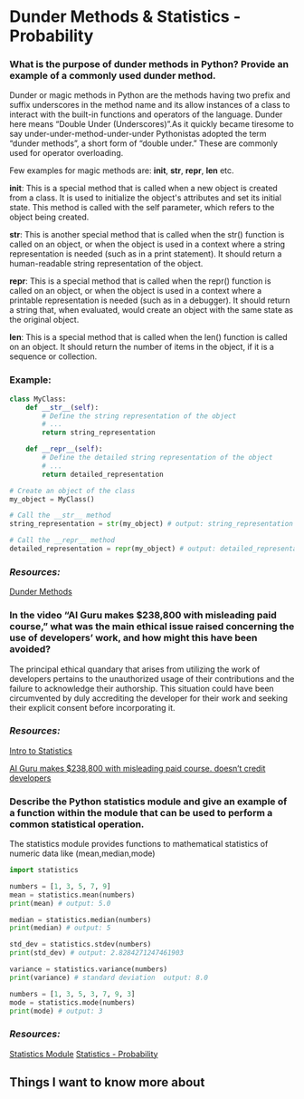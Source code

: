 # Dunder Methods & Statistics - Probability

### What is the purpose of dunder methods in Python? Provide an example of a commonly used dunder method.
Dunder or magic methods in Python are the methods having two prefix and suffix underscores in the method name and its allow instances of a class to interact with the built-in functions and operators of the language. Dunder here means “Double Under (Underscores)”.As it quickly became tiresome to say under-under-method-under-under Pythonistas adopted the term “dunder methods”, a short form of “double under.”
These are commonly used for operator overloading. 

Few examples for magic methods are:
__init__, __str__, __repr__, __len__ etc.

__init__: This is a special method that is called when a new object is created from a class. It is used to initialize the object's attributes and set its initial state. This method is called with the self parameter, which refers to the object being created.

__str__: This is another special method that is called when the str() function is called on an object, or when the object is used in a context where a string representation is needed (such as in a print statement). It should return a human-readable string representation of the object.

__repr__: This is a special method that is called when the repr() function is called on an object, or when the object is used in a context where a printable representation is needed (such as in a debugger). It should return a string that, when evaluated, would create an object with the same state as the original object.

__len__: This is a special method that is called when the len() function is called on an object. It should return the number of items in the object, if it is a sequence or collection.

### Example:
```python 
class MyClass:
    def __str__(self):
        # Define the string representation of the object
        # ...
        return string_representation

    def __repr__(self):
        # Define the detailed string representation of the object
        # ...
        return detailed_representation

# Create an object of the class
my_object = MyClass()

# Call the __str__ method
string_representation = str(my_object) # output: string_representation

# Call the __repr__ method
detailed_representation = repr(my_object) # output: detailed_representation

```

### *Resources:*
[Dunder Methods](https://dbader.org/blog/python-dunder-methods)

### In the video “AI Guru makes $238,800 with misleading paid course,” what was the main ethical issue raised concerning the use of developers’ work, and how might this have been avoided?

The principal ethical quandary that arises from utilizing the work of developers pertains to the unauthorized usage of their contributions and the failure to acknowledge their authorship. This situation could have been circumvented by duly accrediting the developer for their work and seeking their explicit consent before incorporating it.

### *Resources:*
[Intro to Statistics](https://www.youtube.com/watch?v=MdHtK7CWpCQ) 

[AI Guru makes $238,800 with misleading paid course. doesn’t credit developers](https://www.youtube.com/watch?v=7jmBE4yPrOs) 

### Describe the Python statistics module and give an example of a function within the module that can be used to perform a common statistical operation.

The statistics module provides functions to mathematical statistics of numeric data like (mean,median,mode) 

```python
import statistics

numbers = [1, 3, 5, 7, 9]
mean = statistics.mean(numbers)
print(mean) # output: 5.0

median = statistics.median(numbers)
print(median) # output: 5

std_dev = statistics.stdev(numbers)
print(std_dev) # output: 2.8284271247461903

variance = statistics.variance(numbers)
print(variance) # standard deviation  output: 8.0

numbers = [1, 3, 5, 3, 7, 9, 3]
mode = statistics.mode(numbers)
print(mode) # output: 3
```

### *Resources:*
[Statistics Module](https://docs.python.org/3/library/statistics.html) 
[Statistics - Probability](https://www.dataquest.io/blog/basic-statistics-in-python-probability/)
## Things I want to know more about
